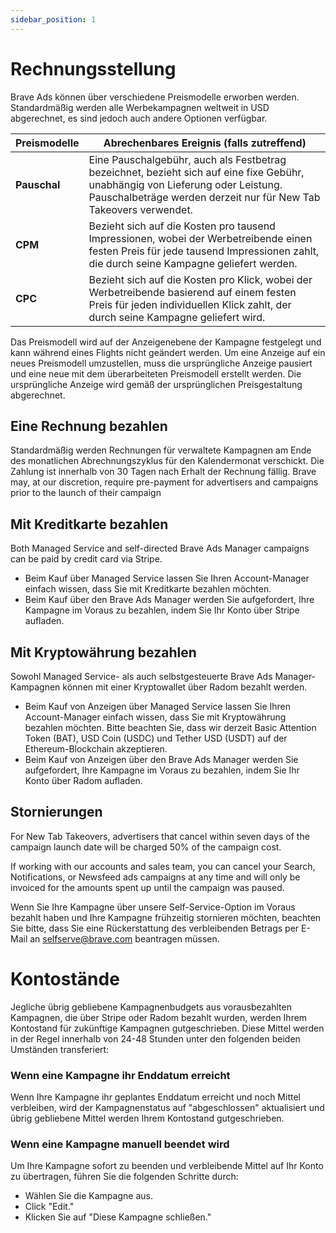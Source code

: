 ```yaml
---
sidebar_position: 1
---
```


# Rechnungsstellung

Brave Ads können über verschiedene Preismodelle erworben werden. Standardmäßig werden alle Werbekampagnen weltweit in USD abgerechnet, es sind jedoch auch andere Optionen verfügbar.

| **Preismodelle** | **Abrechenbares Ereignis (falls zutreffend)**                                                                                                                                                                    |
| ---------------- | ----------------------------------------------------------------------------------------------------------------------------------------------------------------------------------------------------------------------------------- |
| **Pauschal**     | Eine Pauschalgebühr, auch als Festbetrag bezeichnet, bezieht sich auf eine fixe Gebühr, unabhängig von Lieferung oder Leistung. Pauschalbeträge werden derzeit nur für New Tab Takeovers verwendet. |
| **CPM**          | Bezieht sich auf die Kosten pro tausend Impressionen, wobei der Werbetreibende einen festen Preis für jede tausend Impressionen zahlt, die durch seine Kampagne geliefert werden.                                   |
| **CPC**          | Bezieht sich auf die Kosten pro Klick, wobei der Werbetreibende basierend auf einem festen Preis für jeden individuellen Klick zahlt, der durch seine Kampagne geliefert wird.                                      |

Das Preismodell wird auf der Anzeigenebene der Kampagne festgelegt und kann während eines Flights nicht geändert werden. Um eine Anzeige auf ein neues Preismodell umzustellen, muss die ursprüngliche Anzeige pausiert und eine neue mit dem überarbeiteten Preismodell erstellt werden. Die ursprüngliche Anzeige wird gemäß der ursprünglichen Preisgestaltung abgerechnet.

## Eine Rechnung bezahlen

Standardmäßig werden Rechnungen für verwaltete Kampagnen am Ende des monatlichen Abrechnungszyklus für den Kalendermonat verschickt. Die Zahlung ist innerhalb von 30 Tagen nach Erhalt der Rechnung fällig. Brave may, at our discretion, require pre-payment for advertisers and campaigns prior to the launch of their campaign

## Mit Kreditkarte bezahlen

Both Managed Service and self-directed Brave Ads Manager campaigns can be paid by credit card via Stripe.

- Beim Kauf über Managed Service lassen Sie Ihren Account-Manager einfach wissen, dass Sie mit Kreditkarte bezahlen möchten.
- Beim Kauf über den Brave Ads Manager werden Sie aufgefordert, Ihre Kampagne im Voraus zu bezahlen, indem Sie Ihr Konto über Stripe aufladen.

## Mit Kryptowährung bezahlen

Sowohl Managed Service- als auch selbstgesteuerte Brave Ads Manager-Kampagnen können mit einer Kryptowallet über Radom bezahlt werden.

- Beim Kauf von Anzeigen über Managed Service lassen Sie Ihren Account-Manager einfach wissen, dass Sie mit Kryptowährung bezahlen möchten. Bitte beachten Sie, dass wir derzeit Basic Attention Token (BAT), USD Coin (USDC) und Tether USD (USDT) auf der Ethereum-Blockchain akzeptieren.
- Beim Kauf von Anzeigen über den Brave Ads Manager werden Sie aufgefordert, Ihre Kampagne im Voraus zu bezahlen, indem Sie Ihr Konto über Radom aufladen.

## Stornierungen

For New Tab Takeovers, advertisers that cancel within seven days of the campaign launch date will be charged 50% of the campaign cost.

If working with our accounts and sales team, you can cancel your Search, Notifications, or Newsfeed ads campaigns at any time and will only be invoiced for the amounts spent up until the campaign was paused.

Wenn Sie Ihre Kampagne über unsere Self-Service-Option im Voraus bezahlt haben und Ihre Kampagne frühzeitig stornieren möchten, beachten Sie bitte, dass Sie eine Rückerstattung des verbleibenden Betrags per E-Mail an [selfserve@brave.com](mailto:selfserve@brave.com) beantragen müssen.

# Kontostände

Jegliche übrig gebliebene Kampagnenbudgets aus vorausbezahlten Kampagnen, die über Stripe oder Radom bezahlt wurden, werden Ihrem Kontostand für zukünftige Kampagnen gutgeschrieben. Diese Mittel werden in der Regel innerhalb von 24-48 Stunden unter den folgenden beiden Umständen transferiert:

### Wenn eine Kampagne ihr Enddatum erreicht

Wenn Ihre Kampagne ihr geplantes Enddatum erreicht und noch Mittel verbleiben, wird der Kampagnenstatus auf "abgeschlossen" aktualisiert und übrig gebliebene Mittel werden Ihrem Kontostand gutgeschrieben.

### Wenn eine Kampagne manuell beendet wird

Um Ihre Kampagne sofort zu beenden und verbleibende Mittel auf Ihr Konto zu übertragen, führen Sie die folgenden Schritte durch:

- Wählen Sie die Kampagne aus.
- Click "Edit."
- Klicken Sie auf "Diese Kampagne schließen."
